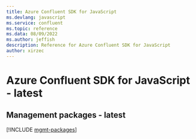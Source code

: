 ```yaml
---
title: Azure Confluent SDK for JavaScript
ms.devlang: javascript
ms.service: confluent
ms.topic: reference
ms.data: 08/09/2022
ms.author: jeffish
description: Reference for Azure Confluent SDK for JavaScript
author: xirzec
---
```

# Azure Confluent SDK for JavaScript - latest

## Management packages - latest
[!INCLUDE [mgmt-packages](confluent-mgmt-index.md)]